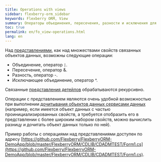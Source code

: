 ```yaml
---
title: Operations with views
sidebar: flexberry-orm_sidebar
keywords: Flexberry ORM, View
summary: Операторы объединения, пересечения, разности и исключения для представлений
toc: true
permalink: en/fo_view-operations.html
lang: en
---
```


Над [представлениями](fd_view-definition.html), как над множествами свойств связанных объектов данных, возможны следующие операции:

* Объединение, оператор `|`.
* Пересечение, оператор &.
* Разность, оператор -.
* Исключающее объединение, оператор ^.

Связанные [представления детейлов](fd_view-definition.html) обрабатываются рекурсивно.

Операции с представлением являются очень удобной возможностью при выполнении [дочитывания объектов данных сервисами данных](fo_additional-loading.html) (например, если имеется объект данных с частью проинициализированных свойств, а требуется отобразить его в представлении с более широким набором свойств, можно вычислить разницу и дочитать объект данных только по ней).

Пример работы с операциями над представлениями доступен по адресу [https://github.com/Flexberry/FlexberryORM-DemoApp/blob/master/FlexberryORM/CDLIB/CDADMTEST/Form1.cs](https://github.com/Flexberry/FlexberryORM-DemoApp/blob/master/FlexberryORM/CDLIB/CDADMTEST/Form1.cs).
